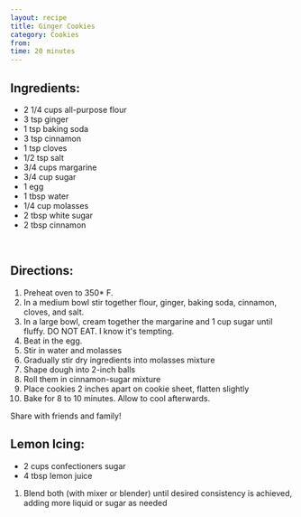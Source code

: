 ```yaml
---
layout: recipe
title: Ginger Cookies
category: Cookies
from: 
time: 20 minutes
---
```


Ingredients:
------------

* 2 1/4 cups all-purpose flour
* 3 tsp ginger
* 1 tsp baking soda
* 3 tsp cinnamon
* 1 tsp cloves
* 1/2 tsp salt
* 3/4 cups margarine
* 3/4 cup sugar
* 1 egg
* 1 tbsp water
* 1/4 cup molasses
* 2 tbsp white sugar
* 2 tbsp cinnamon
<br>

Directions:
-----------

1. Preheat oven to 350* F.
2. In a medium bowl stir together flour, ginger, baking soda, cinnamon, cloves, and salt.
3. In a large bowl, cream together the margarine and 1 cup sugar until fluffy.  DO NOT EAT. I know it's tempting.
4. Beat in the egg.
5. Stir in water and molasses
6. Gradually stir dry ingredients into molasses mixture
7. Shape dough into 2-inch balls
8. Roll them in cinnamon-sugar mixture
9. Place cookies 2 inches apart on cookie sheet, flatten slightly
10. Bake for 8 to 10 minutes. Allow to cool afterwards.

Share with friends and family!

Lemon Icing:
------------

* 2 cups confectioners sugar
* 4 tbsp lemon juice

1. Blend both (with mixer or blender) until desired consistency is achieved, adding more liquid or sugar as needed
